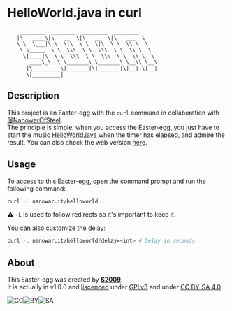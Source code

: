 # HelloWorld.java in curl

```ansi
    ________  ________  ________  ________
   |\   ____\|\   __  \|\   __  \|\   ___  \
   \ \  \___|\ \  \|\  \ \  \|\  \ \  \\ \  \
    \ \_____  \ \  \\\  \ \  \\\  \ \  \\ \  \
     \|____|\  \ \  \\\  \ \  \\\  \ \  \\ \  \
       ____\_\  \ \_______\ \_______\ \__\\ \__\
      |\_________\|_______|\|_______|\|__| \|__|
      \|_________|
```

## Description

This project is an Easter-egg with the `curl` command in collaboration with [@NanowarOfSteel](https://github.com/NanowarOfSteel).  
The principle is simple, when you access the Easter-egg, you just have to start the music [HelloWorld.java](https://www.youtube.com/watch?v=yup8gIXxWDU) when the timer has elapsed, and admire the result.
You can also check the web version [here](https://nanowar.it/helloworld).

## Usage

To access to this Easter-egg, open the command prompt and run the following command:

```bash
curl -L nanowar.it/helloworld
```

:warning: `-L` is used to follow redirects so it's important to keep it.  

You can also customize the delay:

```bash
curl -L nanowar.it/helloworld?delay=<int> # Delay in seconds
```

## About

This Easter-egg was created by [**S2009**](https://s2009.fr/).  
It is actually in v1.0.0 and [liscenced](../../?tab=GPL-3.0-1-ov-file) under [GPLv3](https://www.gnu.org/licenses/gpl-3.0.en.html) and under [CC BY-SA 4.0](https://creativecommons.org/licenses/by-sa/4.0/)

![CC](https://mirrors.creativecommons.org/presskit/icons/cc.svg)![BY](https://mirrors.creativecommons.org/presskit/icons/by.svg)![SA](https://mirrors.creativecommons.org/presskit/icons/sa.svg)
